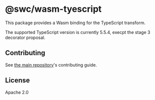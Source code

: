 # @swc/wasm-tyescript

This package provides a Wasm binding for the TypeScript transform.

The supported TypeScript version is currently 5.5.4, execpt the stage 3 decorator proposal.

## Contributing

See [the main repository](https://github.com/swc-project/swc)'s contributing guide.

## License

Apache 2.0
